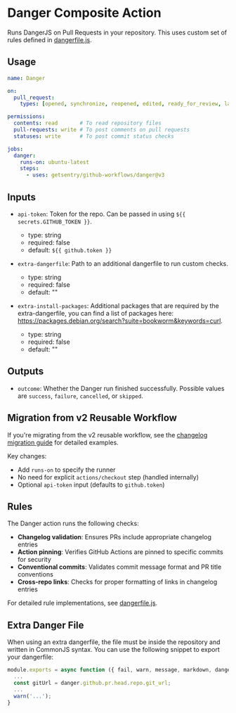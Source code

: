 # Danger Composite Action

Runs DangerJS on Pull Requests in your repository. This uses custom set of rules defined in [dangerfile.js](dangerfile.js).

## Usage

```yaml
name: Danger

on:
  pull_request:
    types: [opened, synchronize, reopened, edited, ready_for_review, labeled, unlabeled]

permissions:
  contents: read       # To read repository files
  pull-requests: write # To post comments on pull requests
  statuses: write      # To post commit status checks

jobs:
  danger:
    runs-on: ubuntu-latest
    steps:
      - uses: getsentry/github-workflows/danger@v3
```

## Inputs

* `api-token`: Token for the repo. Can be passed in using `${{ secrets.GITHUB_TOKEN }}`.
  * type: string
  * required: false
  * default: `${{ github.token }}`

* `extra-dangerfile`: Path to an additional dangerfile to run custom checks.
  * type: string
  * required: false
  * default: ""

* `extra-install-packages`: Additional packages that are required by the extra-dangerfile, you can find a list of packages here: https://packages.debian.org/search?suite=bookworm&keywords=curl.
  * type: string
  * required: false
  * default: ""

## Outputs

* `outcome`: Whether the Danger run finished successfully. Possible values are `success`, `failure`, `cancelled`, or `skipped`.

## Migration from v2 Reusable Workflow

If you're migrating from the v2 reusable workflow, see the [changelog migration guide](../CHANGELOG.md#unreleased) for detailed examples.

Key changes:
- Add `runs-on` to specify the runner
- No need for explicit `actions/checkout` step (handled internally)
- Optional `api-token` input (defaults to `github.token`)

## Rules

The Danger action runs the following checks:

- **Changelog validation**: Ensures PRs include appropriate changelog entries
- **Action pinning**: Verifies GitHub Actions are pinned to specific commits for security
- **Conventional commits**: Validates commit message format and PR title conventions
- **Cross-repo links**: Checks for proper formatting of links in changelog entries

For detailed rule implementations, see [dangerfile.js](dangerfile.js).

## Extra Danger File

When using an extra dangerfile, the file must be inside the repository and written in CommonJS syntax. You can use the following snippet to export your dangerfile:

```JavaScript
module.exports = async function ({ fail, warn, message, markdown, danger }) {
  ...
  const gitUrl = danger.github.pr.head.repo.git_url;
  ...
  warn('...');
}

```
